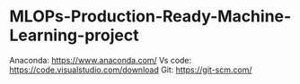 # MLOPs-Production-Ready-Machine-Learning-project

Anaconda: https://www.anaconda.com/
Vs code: https://code.visualstudio.com/download
Git: https://git-scm.com/